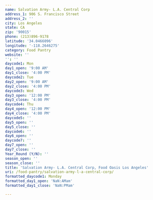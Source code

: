 ```yaml
---
name: Salvation Army- L.A. Central Corp
address_1: 906 S. Francisco Street
address_2: ''
city: Los Angeles
state: CA
zip: '90015'
phone: (213)896-9178
latitude: '34.0466096'
longitude: '-118.2646275'
category: Food Pantry
website: ''
'': ''
daycode1: Mon
day1_open: '9:00 AM'
day1_close: '4:00 PM'
daycode2: Tue
day2_open: '9:00 AM'
day2_close: '4:00 PM'
daycode3: Wed
day3_open: '12:00 PM'
day3_close: '4:00 PM'
daycode4: Thu
day4_open: '12:00 PM'
day4_close: '4:00 PM'
daycode5: ''
day5_open: ''
day5_close: ''
daycode6: ''
day6_open: ''
daycode7: ''
day7_open: ''
day7_close: ''
Year_Round (Y/N): ''
season_open: ''
season_close: ''
title: 'Salvation Army- L.A. Central Corp, Food Oasis Los Angeles'
uri: /food-pantry/salvation-army-l-a-central-corp/
formatted_daycode1: Monday
formatted_day1_open: 'NaN:AMam'
formatted_day1_close: 'NaN:PMam'

---
```

